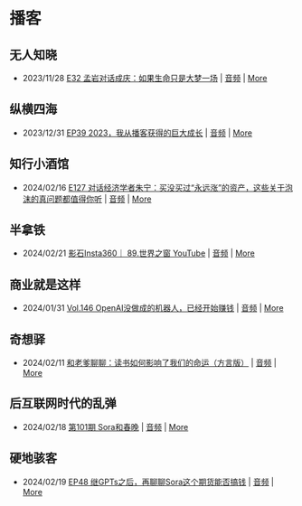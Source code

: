 # 播客

## 无人知晓
- 2023/11/28 [E32 孟岩对话成庆：如果生命只是大梦一场](https://www.xiaoyuzhoufm.com/episode/65655195f10bbce6353705cc) | [音频](https://dts-api.xiaoyuzhoufm.com/track/611719d3cb0b82e1df0ad29e/65655195f10bbce6353705cc/media.xyzcdn.net/ln7NBY7LIWJy1qbay5x0rgLRTQGA.m4a) | [More](channels/%E6%97%A0%E4%BA%BA%E7%9F%A5%E6%99%93.md)

## 纵横四海
- 2023/12/31 [EP39 2023，我从播客获得的巨大成长](https://www.ximalaya.com/sound/696883992) | [音频](https://audio.xmcdn.com/storages/16f2-audiofreehighqps/2D/B3/GKwRINsJb1ksBQbawQKXsNG-.m4a) | [More](channels/%E7%BA%B5%E6%A8%AA%E5%9B%9B%E6%B5%B7.md)

## 知行小酒馆
- 2024/02/16 [E127 对话经济学者朱宁：买没买过“永远涨”的资产，这些关于泡沫的真问题都值得你听](https://www.xiaoyuzhoufm.com/episode/65c31d02513a776b5718592a) | [音频](https://dts-api.xiaoyuzhoufm.com/track/6013f9f58e2f7ee375cf4216/65c31d02513a776b5718592a/media.xyzcdn.net/lr7dyW4n4bou9-h3Y8Ev57stIr9F.m4a) | [More](channels/%E7%9F%A5%E8%A1%8C%E5%B0%8F%E9%85%92%E9%A6%86.md)

## 半拿铁
- 2024/02/21 [影石Insta360｜ 89.世界之窗 YouTube](https://www.ximalaya.com/sound/707836677) | [音频](https://dl.wavpub.com/item/227_31597857_5119.m4a) | [More](channels/%E5%8D%8A%E6%8B%BF%E9%93%81.md)

## 商业就是这样
- 2024/01/31 [Vol.146 OpenAI没做成的机器人，已经开始赚钱](https://www.ximalaya.com/sound/703348288) | [音频](https://audio.xmcdn.com/storages/19e1-audiofreehighqps/3D/7F/GKwRIJEJkCCbALqOIgKi7F-1-aacv2-48K.m4a) | [More](channels/%E5%95%86%E4%B8%9A%E5%B0%B1%E6%98%AF%E8%BF%99%E6%A0%B7.md)

## 奇想驿
- 2024/02/11 [和老爹聊聊：读书如何影响了我们的命运（方言版）](https://www.xiaoyuzhoufm.com/episode/65c839a90bef6c2074d27174) | [音频](https://dts-api.xiaoyuzhoufm.com/track/6034daea97755b8fc9c66480/65c839a90bef6c2074d27174/media.xyzcdn.net/ljFv7ZFgmiyNZuNiYLWTh8I-KQ6F.m4a) | [More](channels/%E5%A5%87%E6%83%B3%E9%A9%BF.md)

## 后互联网时代的乱弹
- 2024/02/18 [第101期 Sora和春晚](https://hosting.wavpub.cn/pie/ep101/) | [音频](https://tk.wavpub.com/WPDL_pRTKxLGhGhYPSwbdYyEsbGhaHRvnBWXGKDQdVkNCBRyjUEBkxvcXNFRjHk-bd.mp3) | [More](channels/%E5%90%8E%E4%BA%92%E8%81%94%E7%BD%91%E6%97%B6%E4%BB%A3%E7%9A%84%E4%B9%B1%E5%BC%B9.md)

## 硬地骇客
- 2024/02/19 [EP48 继GPTs之后，再聊聊Sora这个期货能否搞钱](https://www.xiaoyuzhoufm.com/episode/65d358d1dde969cfdcc66982) | [音频](https://dts-api.xiaoyuzhoufm.com/track/640ee2438be5d40013fe4a87/65d358d1dde969cfdcc66982/media.xyzcdn.net/lqqHUD7r4X5ZbwBGoc4knxRSyri9.m4a) | [More](channels/%E7%A1%AC%E5%9C%B0%E9%AA%87%E5%AE%A2.md)

